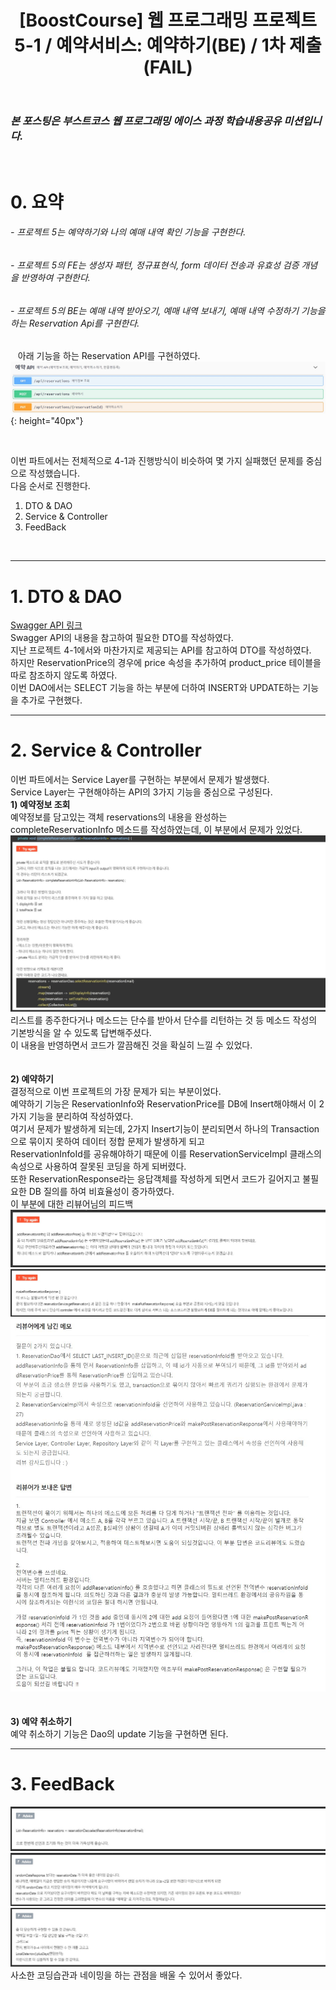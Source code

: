 ﻿---
layout: post
title: '[BoostCourse] 웹 프로그래밍 프로젝트 5-1 / 예약서비스: 예약하기(BE) / 1차 제출(FAIL)'
tags: [BoostCourse]
image: '/images/posts/boostcourse.JPG'
---

### *본 포스팅은 부스트코스 웹 프로그래밍 에이스 과정 학습내용공유 미션입니다.*  

<br/>

# 0. 요약
###### - 프로젝트 5는 예약하기와 나의 예매 내역 확인 기능을 구현한다.
###### - 프로젝트 5의 FE는 생성자 패턴, 정규표현식, form 데이터 전송과 유효성 검증 개념을 반영하여 구현한다. 
###### - 프로젝트 5의 BE는 예매 내역 받아오기, 예매 내역 보내기, 예매 내역 수정하기 기능을 하는 Reservation Api를 구현한다.
&nbsp;&nbsp; 아래 기능을 하는 Reservation API를 구현하였다.
&nbsp;&nbsp; ![Alt text](/images/posts/post_4/post_4_api.JPG){: height="40px"}<br/>

<br/>

이번 파트에서는 전체적으로 4-1과 진행방식이 비슷하여 몇 가지 실패했던 문제를 중심으로 작성했습니다.  
다음 순서로 진행한다.  
1. DTO & DAO 
2. Service & Controller  
3. FeedBack 
  
<br/>

*****

# 1. DTO & DAO 

[Swagger API 링크](http://49.236.147.192:9090/swagger-ui.html)  
Swagger API의 내용을 참고하여 필요한 DTO를 작성하였다.  
지난 프로젝트 4-1에서와 마찬가지로 제공되는 API를 참고하여 DTO를 작성하였다.  
하지만 ReservationPrice의 경우에 price 속성을 추가하여 product_price 테이블을 따로 참조하지 않도록 하였다.
<br/>
이번 DAO에서는 SELECT 기능을 하는 부분에 더하여 INSERT와 UPDATE하는 기능을 추가로 구현했다.  


*****


# 2. Service & Controller
이번 파트에서는 Service Layer를 구현하는 부분에서 문제가 발생했다.  
Service Layer는 구현해야하는 API의 3가지 기능을 중심으로 구성된다.  
**1) 예약정보 조회**  
예약정보를 담고있는 객체 reservations의 내용을 완성하는 completeReservationInfo 메소드를 작성하였는데, 이 부분에서 문제가 있었다.  
![Alt text](/images/posts/post_4/post_4_feedback_1.JPG)<br/>
리스트를 종주한다거나 메소드는 단수를 받아서 단수를 리턴하는 것 등 메소드 작성의 기본방식을 알 수 있도록 답변해주셨다.  
이 내용을 반영하면서 코드가 깔끔해진 것을 확실히 느낄 수 있었다.  
<br/>
<br/>
**2) 예약하기**  
결정적으로 이번 프로젝트의 가장 문제가 되는 부분이었다.  
예약하기 기능은 ReservationInfo와 ReservationPrice를 DB에 Insert해야해서 이 2가지 기능을 분리하여 작성하였다.  
여기서 문제가 발생하게 되는데, 2가지 Insert기능이 분리되면서 하나의 Transaction으로 묶이지 못하여 데이터 정합 문제가 발생하게 되고  
ReservationInfoId를 공유해야하기 때문에 이를 ReservationServiceImpl 클래스의 속성으로 사용하여 잘못된 코딩을 하게 되버렸다.  
또한 ReservationResponse라는 응답객체를 작성하게 되면서 코드가 길어지고 불필요한 DB 질의를 하여 비효율성이 증가하였다.  
이 부분에 대한 리뷰어님의 피드백  
![Alt text](/images/posts/post_4/post_4_feedback_2.JPG)<br/>
![Alt text](/images/posts/post_4/post_4_feedback_3.JPG)<br/>
![Alt text](/images/posts/post_4/post_4_feedback_4.JPG)<br/>
<br/>
<br/>
**3) 예약 취소하기**  
예약 취소하기 기능은 Dao의 update 기능을 구현하면 된다.  


*****

# 3. FeedBack
![Alt text](/images/posts/post_4/post_4_feedback_5.JPG)<br/>
![Alt text](/images/posts/post_4/post_4_feedback_6.JPG)<br/>
![Alt text](/images/posts/post_4/post_4_feedback_7.JPG)<br/>
사소한 코딩습관과 네이밍을 하는 관점을 배울 수 있어서 좋았다.  
<br/>
<br/>